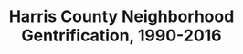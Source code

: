 ---
schema: default
title: 'Harris County Neighborhood Gentrification, 1990-2016'
organization: 'Kinder Institute, Rice University'
notes: "Provides a gentrification type and susceptibility index for each census tract in Harris county. <br /> <br />\r\nChoudary, Wendie. “Neighborhood Gentrification across Harris County: 1990 to 2016.” Rice University-Kinder Institute: UDP, April 8, 2019. https://doi.org/10.25612/837.7mao80j3akg7."
resources:
  - name: 'Documentation'
    url: >-
      https://uchicago.box.com/shared/static/i84kkdhdbgnwtzq1ajefqc7w9rryxncz.docx
    format: 'docx'
  - name: 'Summary Report'
    url: >-
      https://uchicago.box.com/shared/static/3w4pfklolhxh4ozkh0ud9kk29bb084ft.pdf
    format: 'pdf'
  - name: 'Raw Data'
    url: >-
      https://uchicago.box.com/shared/static/gn9xgldphkbqsse7eoipin4d3bdzqf67.xlsx
    format: 'xlsx'
  - name: 'Spatial Data'
    url: >-
      https://uchicago.box.com/shared/static/ekilftqh5xx8obksmym8mahd578coj3c.mpk
    format: 'mpk'
license: 'http://www.opendefinition.org/licenses/odc-odbl'
category:
  - Planning / Zoning
  - Real Estate / Land Records
maintainer: Ben Fogarty
maintainer_email: benfogarty@uchicago.edu
---